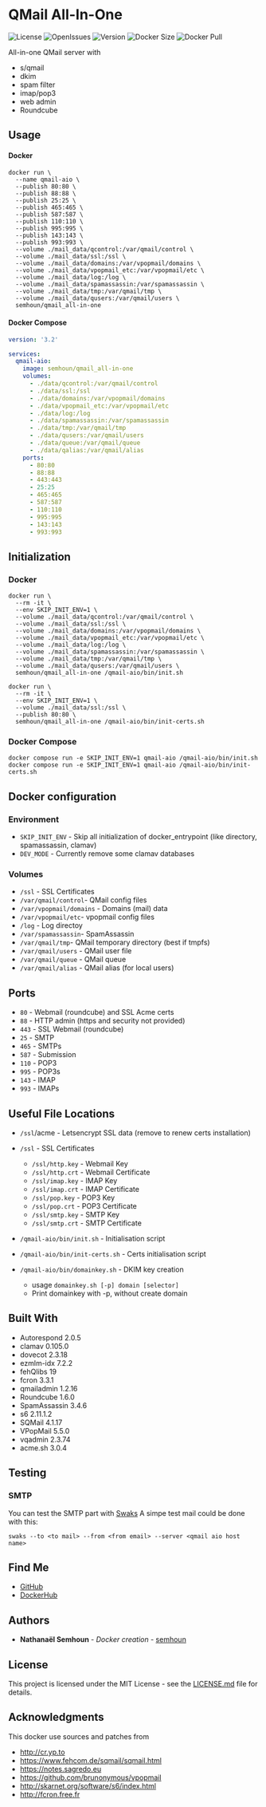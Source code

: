 # QMail All-In-One

![License](https://img.shields.io/github/license/semhoun/qmail_all-in-one) ![OpenIssues](https://img.shields.io/github/issues-raw/semhoun/qmail_all-in-one) ![Version](https://img.shields.io/github/v/tag/semhoun/qmail_all-in-one) ![Docker Size](https://img.shields.io/docker/image-size/semhoun/qmail_all-in-one)  ![Docker Pull](https://img.shields.io/docker/pulls/semhoun/qmail_all-in-one)


All-in-one QMail server with
  - s/qmail
  - dkim
  - spam filter
  - imap/pop3
  - web admin
  - Roundcube

## Usage

#### Docker

```shell
docker run \
  --name qmail-aio \
  --publish 80:80 \
  --publish 88:88 \
  --publish 25:25 \
  --publish 465:465 \
  --publish 587:587 \
  --publish 110:110 \
  --publish 995:995 \
  --publish 143:143 \
  --publish 993:993 \
  --volume ./mail_data/qcontrol:/var/qmail/control \
  --volume ./mail_data/ssl:/ssl \
  --volume ./mail_data/domains:/var/vpopmail/domains \
  --volume ./mail_data/vpopmail_etc:/var/vpopmail/etc \
  --volume ./mail_data/log:/log \
  --volume ./mail_data/spamassassin:/var/spamassassin \
  --volume ./mail_data/tmp:/var/qmail/tmp \
  --volume ./mail_data/qusers:/var/qmail/users \
  semhoun/qmail_all-in-one
```
#### Docker Compose
```yaml
version: '3.2'

services:
  qmail-aio:
    image: semhoun/qmail_all-in-one
    volumes:
      - ./data/qcontrol:/var/qmail/control
      - ./data/ssl:/ssl
      - ./data/domains:/var/vpopmail/domains
      - ./data/vpopmail_etc:/var/vpopmail/etc
      - ./data/log:/log
      - ./data/spamassassin:/var/spamassassin
      - ./data/tmp:/var/qmail/tmp
      - ./data/qusers:/var/qmail/users
      - ./data/queue:/var/qmail/queue
      - ./data/qalias:/var/qmail/alias
    ports:
      - 80:80
      - 88:88
      - 443:443
      - 25:25
      - 465:465
      - 587:587
      - 110:110
      - 995:995
      - 143:143
      - 993:993
```

## Initialization
### Docker
```shell
docker run \
  --rm -it \
  --env SKIP_INIT_ENV=1 \
  --volume ./mail_data/qcontrol:/var/qmail/control \
  --volume ./mail_data/ssl:/ssl \
  --volume ./mail_data/domains:/var/vpopmail/domains \
  --volume ./mail_data/vpopmail_etc:/var/vpopmail/etc \
  --volume ./mail_data/log:/log \
  --volume ./mail_data/spamassassin:/var/spamassassin \
  --volume ./mail_data/tmp:/var/qmail/tmp \
  --volume ./mail_data/qusers:/var/qmail/users \
  semhoun/qmail_all-in-one /qmail-aio/bin/init.sh
  
docker run \
  --rm -it \
  --env SKIP_INIT_ENV=1 \
  --volume ./mail_data/ssl:/ssl \
  --publish 80:80 \
  semhoun/qmail_all-in-one /qmail-aio/bin/init-certs.sh
```
### Docker Compose
```shell
docker compose run -e SKIP_INIT_ENV=1 qmail-aio /qmail-aio/bin/init.sh
docker compose run -e SKIP_INIT_ENV=1 qmail-aio /qmail-aio/bin/init-certs.sh
```

## Docker configuration
### Environment

* `SKIP_INIT_ENV` - Skip all initialization of docker_entrypoint (like directory, spamassassin, clamav)
* `DEV_MODE` - Currently remove some clamav databases

### Volumes

* `/ssl` - SSL Certificates
* `/var/qmail/control`- QMail config files
* `/var/vpopmail/domains` - Domains (mail) data
* `/var/vpopmail/etc`- vpopmail config files 
* `/log` - Log directoy
* `/var/spamassassin`- SpamAssassin
* `/var/qmail/tmp`- QMail temporary directory (best if tmpfs)
* `/var/qmail/users` - QMail user file
* `/var/qmail/queue` - QMail queue
* `/var/qmail/alias` - QMail alias (for local users) 

## Ports

* `80` - Webmail (roundcube) and SSL Acme certs
* `88` - HTTP admin (https and security not provided)
* `443` - SSL Webmail (roundcube)
* `25` - SMTP
* `465` - SMTPs
* `587` - Submission
* `110` - POP3
* `995` - POP3s
* `143` - IMAP
* `993` - IMAPs

## Useful File Locations
* `/ssl`/acme - Letsencrypt SSL data (remove to renew certs installation)
* `/ssl` - SSL Certificates
  * `/ssl/http.key` - Webmail Key
  * `/ssl/http.crt` - Webmail Certificate
  * `/ssl/imap.key` - IMAP Key
  * `/ssl/imap.crt` - IMAP Certificate
  * `/ssl/pop.key` - POP3 Key
  * `/ssl/pop.crt` - POP3 Certificate
  * `/ssl/smtp.key` - SMTP Key
  * `/ssl/smtp.crt` - SMTP Certificate

* `/qmail-aio/bin/init.sh` - Initialisation script
* `/qmail-aio/bin/init-certs.sh` - Certs initialisation script
* `/qmail-aio/bin/domainkey.sh` - DKIM key creation
  * usage `domainkey.sh [-p] domain [selector]`
  * Print domainkey with -p, without create domain

## Built With

* Autorespond 2.0.5
* clamav 0.105.0
* dovecot 2.3.18
* ezmlm-idx 7.2.2
* fehQlibs 19
* fcron 3.3.1
* qmailadmin 1.2.16
* Roundcube 1.6.0
* SpamAssassin 3.4.6
* s6 2.11.1.2
* SQMail 4.1.17
* VPopMail 5.5.0
* vqadmin 2.3.74
* acme.sh 3.0.4

## Testing
### SMTP
You can test the SMTP part with [Swaks](https://github.com/jetmore/swaks) 
A simpe test mail could be done with this:
```shell
swaks --to <to mail> --from <from email> --server <qmail aio host name>
```

## Find Me

* [GitHub](https://github.com/semhoun/)
* [DockerHub](https://hub.docker.com/u/semhoun)

## Authors

* **Nathanaël Semhoun** - *Docker creation* - [semhoun](https://github.com/semhoun/)


## License

This project is licensed under the MIT License - see the [LICENSE.md](LICENSE.md) file for details.

## Acknowledgments
This docker use sources and patches from

- http://cr.yp.to
- https://www.fehcom.de/sqmail/sqmail.html
- https://notes.sagredo.eu
- https://github.com/brunonymous/vpopmail
- http://skarnet.org/software/s6/index.html
- http://fcron.free.fr